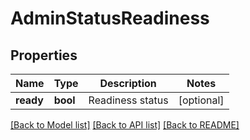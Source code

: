 # AdminStatusReadiness


## Properties
Name | Type | Description | Notes
------------ | ------------- | ------------- | -------------
**ready** | **bool** | Readiness status | [optional] 

[[Back to Model list]](../README.md#documentation-for-models) [[Back to API list]](../README.md#documentation-for-api-endpoints) [[Back to README]](../README.md)


